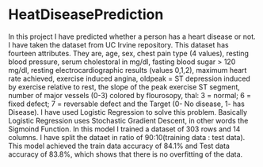 # HeatDiseasePrediction
In this project I have predicted whether a person has a heart disease or not. I have taken the dataset from UC Irvine repository. This dataset has fourteen attributes. They are, age, sex, chest pain type (4 values), resting blood pressure, serum cholestoral in mg/dl, fasting blood sugar > 120 mg/dl, resting electrocardiographic results (values 0,1,2), maximum heart rate achieved, exercise induced angina, oldpeak = ST depression induced by exercise relative to rest, the slope of the peak exercise ST segment, number of major vessels (0-3) colored by flourosopy, thal: 3 = normal; 6 = fixed defect; 7 = reversable defect and the Target (0- No disease, 1- has Disease). I have used Logistic Regression to solve this problem. Basically Logistic Regression uses Stochastic Gradient Descent, in other words the Sigmoind Function. In this model I trained a dataset of 303 rows and 14 columns. I have split the dataet in ratio of 90:10(training data : test data). This model achieved the train data accuracy of 84.1% and Test data accuracy of 83.8%, which shows that there is no overfitting of the data.
